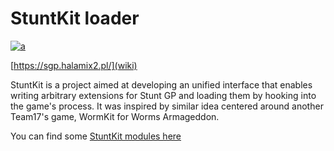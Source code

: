 StuntKit loader
===
[![a](https://discord.com/api/guilds/749260704447463495/widget.png?style=shield)](https://discord.gg/ykzAWnA)

[https://sgp.halamix2.pl/](wiki)

StuntKit is a project aimed at developing an unified interface that enables writing arbitrary extensions for Stunt GP and loading them by hooking into the game's process. It was inspired by similar idea centered around another Team17's game, WormKit for Worms Armageddon.

You can find some [StuntKit modules here](https://github.com/halamix2/StuntKit_modules)
